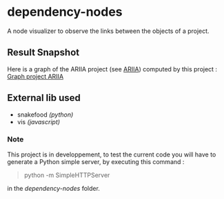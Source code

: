 # dependency-nodes
A node visualizer to observe the links between the objects of a project.

## Result Snapshot
Here is a graph of the ARIIA project (see [ARIIA](https://github.com/Pandhariix/ARIIA)) computed by this project :
[Graph project ARIIA](https://github.com/Pandhariix/dependency-nodes/ressources/project_ARIIA.PNG)

## External lib used
* snakefood _(python)_
* vis _(javascript)_

### Note
This project is in developpement, to test the current code you will have to generate a Python simple server, by executing this command :
> python -m SimpleHTTPServer

in the _dependency-nodes_ folder.
